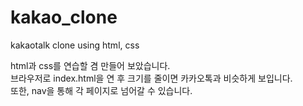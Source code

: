# kakao_clone

kakaotalk clone using html, css

html과 css를 연습할 겸 만들어 보았습니다.  
브라우저로 index.html을 연 후 크기를 줄이면 카카오톡과 비슷하게 보입니다.  
또한, nav을 통해 각 페이지로 넘어갈 수 있습니다.  
